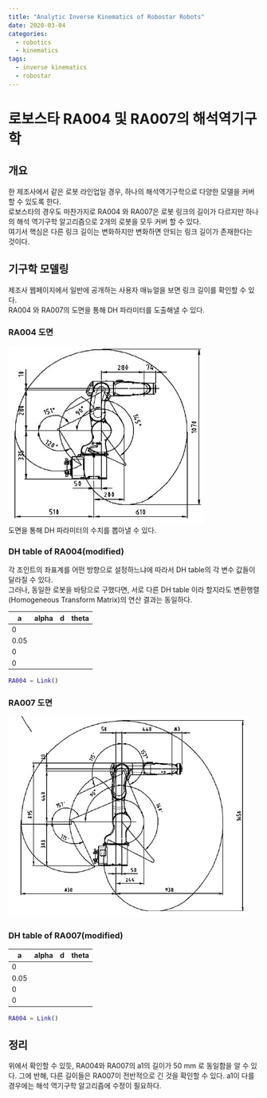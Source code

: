 ```yaml
---
title: "Analytic Inverse Kinematics of Robostar Robots"
date: 2020-03-04
categories:
  - robotics
  - kinematics
tags:
  - inverse kinematics
  - robostar
---
```


# 로보스타 RA004 및 RA007의 해석역기구학
## 개요
한 제조사에서 같은 로봇 라인업일 경우, 하나의 해석역기구학으로 다양한 모델을 커버할 수 있도록 한다.  
로보스타의 경우도 마찬가지로 RA004 와 RA007은 로봇 링크의 길이가 다르지만 하나의 해석 역기구학 알고리즘으로 2개의 로봇을 모두 커버 할 수 있다.  
여기서 핵심은 다른 링크 길이는 변화하지만 변화하면 안되는 링크 길이가 존재한다는 것이다.

## 기구학 모델링
제조사 웹페이지에서 일반에 공개하는 사용자 매뉴얼을 보면 링크 길이를 확인할 수 있다.  
RA004 와 RA007의 도면을 통해 DH 파라미터를 도출해낼 수 있다.

### RA004 도면
![RA004](https://github.com/MovableBro/Robotics/blob/master/assets/images/robostar_ra004.JPG?raw=true)  
도면을 통해 DH 파라미터의 수치를 뽑아낼 수 있다.

### DH table of RA004(modified)
각 조인트의 좌표계를 어떤 방향으로 설정하느냐에 따라서 DH table의 각 변수 값들이 달라질 수 있다.  
그러나,  동일한 로봇을 바탕으로 구했다면, 서로 다른 DH table 이라 할지라도 변환행렬(Homogeneous Transform Matrix)의 연산 결과는 동일하다.

| a | alpha | d | theta |
|---|:---:|---:|---:|
| 0 |  |  |  |
| 0.05 |  |  |  |
| 0 |  |  |  |
| 0 |  |  |  |

```matlab
RA004 = Link()
```

### RA007 도면
![RA007](https://github.com/MovableBro/Robotics/blob/master/assets/images/robostar_ra007.JPG?raw=true)

### DH table of RA007(modified)

| a | alpha | d | theta |
|---|:---:|---:|---:|
| 0 |  |  |  |
| 0.05 |  |  |  |
| 0 |  |  |  |
| 0 |  |  |  |

```matlab
RA004 = Link()
```

## 정리
위에서 확인할 수 있듯, RA004와 RA007의 a1의 길이가 50 mm 로 동일함을 알 수 있다.
그에 반해, 다른 길이들은 RA007이 전반적으로 긴 것을 확인할 수 있다.
a1이 다를 경우에는 해석 역기구학 알고리즘에 수정이 필요하다.
